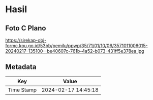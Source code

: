 # Hasil

## Foto C Plano

https://sirekap-obj-formc.kpu.go.id/53bb/pemilu/ppwp/35/71/01/10/06/3571011006015-20240217-135100--be40607c-761b-4a52-b073-431ff5e378ea.jpg


## Metadata

| Key        | Value               |
| ---------- | ------------------- |
| Time Stamp | 2024-02-17 14:45:18 |



